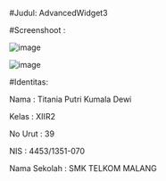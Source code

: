 #Judul: AdvancedWidget3

#Screenshoot :

![image](https://cloud.githubusercontent.com/assets/22628088/19877048/217bfbbc-a00e-11e6-8383-df57618ec54b.png)

![image](https://cloud.githubusercontent.com/assets/22628088/19877056/3194a1de-a00e-11e6-88b0-bd4557a3e1b4.png)

#Identitas:

Nama : Titania Putri Kumala Dewi

Kelas : XIIR2

No Urut : 39

NIS : 4453/1351-070

Nama Sekolah : SMK TELKOM MALANG
